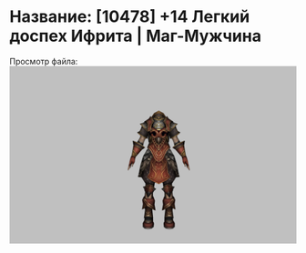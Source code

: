 # Название: [10478] +14 Легкий доспех Ифрита | Маг-Мужчина

Просмотр файла:
![p040020.png](p040020.png)